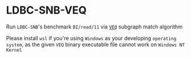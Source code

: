 # LDBC-SNB-VEQ

Run `LDBC-SNB`'s benchmark `BI/read/11` via [`VEQ`](https://github.com/SNUCSE-CTA/VEQ) subgraph match algorithm

Please install `wsl` if you're using `Windows` as your developing `operating system`, as the given `VEQ` binary executable file cannot work on `Windows NT Kernel`

